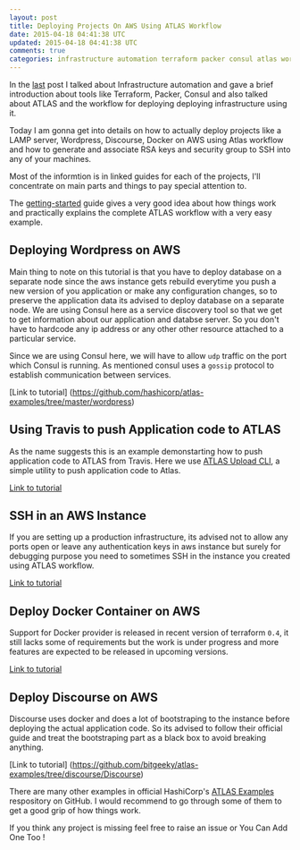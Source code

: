 ```yaml
---
layout: post
title: Deploying Projects On AWS Using ATLAS Workflow
date: 2015-04-18 04:41:38 UTC
updated: 2015-04-18 04:41:38 UTC
comments: true
categories: infrastructure automation terraform packer consul atlas wordpress travis ssh docker discourse homepage
---
```


In the [last](http://pankajmalhotra.com/Infrastructure-Automation-Using-Terraform-Packer-Consul-Atlas/) post I talked about Infrastructure automation and gave a brief introduction about tools like Terraform, Packer, Consul and also talked about ATLAS and the workflow for deploying deploying infrastructure using it.

Today I am gonna get into details on how to actually deploy projects like a LAMP server, Wordpress, Discourse, Docker on AWS using Atlas workflow and how to generate and associate RSA keys and security group to SSH into any of your machines.

Most of the informtion is in linked guides for each of the projects, I'll concentrate on main parts and things to pay special attention to.

The [getting-started](https://atlas.hashicorp.com/help/getting-started/getting-started-overview) guide gives a very good idea about how things work and practically explains the complete ATLAS workflow with a very easy example.

Deploying Wordpress on AWS
----
Main thing to note on this tutorial is that you have to deploy database on a separate node since the aws instance gets rebuild everytime you push a new version of you application or make any configuration changes, so to preserve the application data its advised to deploy database on a separate node. We are using Consul here as a service discovery tool so that we get to get information about our application and databse server. So you don't have to hardcode any ip address or any other other resource attached to a particular service.

Since we are using Consul here, we will have to allow `udp` traffic on the port which Consul is running. As mentioned consul uses a `gossip` protocol to establish communication between services.

[Link to tutorial] (https://github.com/hashicorp/atlas-examples/tree/master/wordpress)

Using Travis to push Application code to ATLAS
----
As the name suggests this is an example demonstarting how to push application code to ATLAS from Travis. Here we use [ATLAS Upload CLI](https://github.com/hashicorp/atlas-upload-cli), a simple utility to push application code to Atlas.

[Link to tutorial](https://github.com/hashicorp/atlas-examples/tree/master/TravisCI)

SSH in an AWS Instance
----
If you are setting up a production infrastructure, its advised not to allow any ports open or leave any authentication keys in aws instance but surely for debugging purpose you need to sometimes SSH in the instance you created using ATLAS workflow.

[Link to tutorial](https://github.com/hashicorp/atlas-examples/blob/master/AWS-SSH-Setup/ssh.md)

Deploy Docker Container on AWS
----
Support for Docker provider is released in recent version of terraform `0.4`, it still lacks some of requirements but the work is under progress and more features are expected to be released in upcoming versions.

[Link to tutorial](https://github.com/bitgeeky/atlas-examples/tree/docker/Docker)

Deploy Discourse on AWS
----
Discourse uses docker and does a lot of bootstraping to the instance before deploying the actual application code. So its advised to follow their official guide and treat the bootstraping part as a black box to avoid breaking anything.

[Link to tutorial] (https://github.com/bitgeeky/atlas-examples/tree/discourse/Discourse)

There are many other examples in official HashiCorp's [ATLAS Examples](https://github.com/hashicorp/atlas-examples) respository on GitHub. I would recommend to go through some of them to get a good grip of how things work. 

If you think any project is missing feel free to raise an issue or You Can Add One Too !
